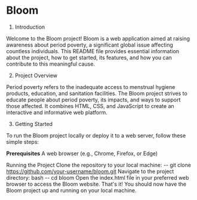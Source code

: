# Bloom
1. Introduction<a name="introduction"></a>

Welcome to the Bloom project! Bloom is a web application aimed at raising awareness about period poverty, a significant global issue affecting countless individuals. This README file provides essential information about the project, how to get started, its features, and how you can contribute to this meaningful cause.

2. Project Overview<a name="project-overview"></a>

Period poverty refers to the inadequate access to menstrual hygiene products, education, and sanitation facilities. The Bloom project strives to educate people about period poverty, its impacts, and ways to support those affected. It combines HTML, CSS, and JavaScript to create an interactive and informative web platform.

3. Getting Started<a name="getting-started"></a>

To run the Bloom project locally or deploy it to a web server, follow these simple steps:

**Prerequisites**
A web browser (e.g., Chrome, Firefox, or Edge)

Running the Project
Clone the repository to your local machine:
-- git clone https://github.com/your-username/bloom.git
Navigate to the project directory:
bash
-- cd bloom
Open the index.html file in your preferred web browser to access the Bloom website.
That's it! You should now have the Bloom project up and running on your local machine.
